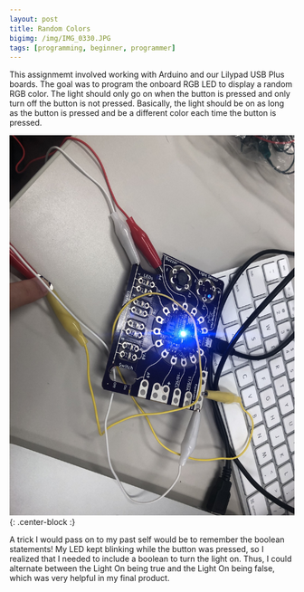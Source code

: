 ```yaml
---
layout: post
title: Random Colors
bigimg: /img/IMG_0330.JPG
tags: [programming, beginner, programmer]
---
```


This assignmemt involved working with Arduino and our Lilypad USB Plus boards.
The goal was to program the onboard RGB LED to display a random RGB color.
The light should only go on when the button is pressed and only turn off the button is not pressed.
Basically, the light should be on as long as the button is pressed and be a different color each time the button is pressed.

![One of the random colors](/img/IMG_0330.JPG){: .center-block :}

A trick I would pass on to my past self would be to remember the boolean statements!
My LED kept blinking while the button was pressed, so I realized that I needed to include a boolean to turn the light on.
Thus, I could alternate between the Light On being true and the Light On being false, which was very helpful in my final product.
